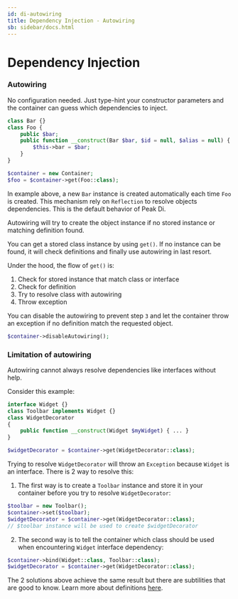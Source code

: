 ```yaml
---
id: di-autowiring
title: Dependency Injection - Autowiring
sb: sidebar/docs.html
---
```

# Dependency Injection

### Autowiring

No configuration needed. Just type-hint your constructor parameters and the container can guess which dependencies to inject.

```php
class Bar {}
class Foo {
    public $bar;
    public function __construct(Bar $bar, $id = null, $alias = null) {
        $this->bar = $bar;
    }
}

$container = new Container;
$foo = $container->get(Foo::class);
```
In example above, a new ``Bar`` instance is created automatically each time ```Foo``` is created. This mechanism rely on ```Reflection``` to resolve objects dependencies. This is the default behavior of Peak Di.

Autowiring will try to create the object instance if no stored instance or matching definition found.

You can get a stored class instance by using ```get()```. If no instance can be found, it will check definitions and finally use autowiring in last resort.

Under the hood, the flow of ``get()`` is:
 1. Check for stored instance that match class or interface
 2. Check for definition
 3. Try to resolve class with autowiring
 4. Throw exception
 
You can disable the autowiring to prevent step ``3`` and let the container throw an exception if no definition match the requested object. 

```php
$container->disableAutowiring();
```

### Limitation of autowiring

Autowiring cannot always resolve dependencies like interfaces without help. 

Consider this example:

```php
interface Widget {}
class Toolbar implements Widget {}
class WidgetDecorator
{
    public function __construct(Widget $myWidget) { ... }
}

$widgetDecorator = $container->get(WidgetDecorator::class);
```

Trying to resolve ``WidgetDecorator`` will throw an ``Exception`` because ``Widget`` is an interface. There is 2 way to resolve this:

1. The first way is to create a ``Toolbar`` instance and store it in your container before you try to resolve ``WidgetDecorator``:
```php
$toolbar = new Toolbar();
$container->set($toolbar);
$widgetDecorator = $container->get(WidgetDecorator::class);
// $toolbar instance will be used to create $widgetDecorator 
```

2. The second way is to tell the container which class should be used when encountering ``Widget`` interface dependency:
```php
$container->bind(Widget::class, Toolbar::class);
$widgetDecorator = $container->get(WidgetDecorator::class);
```

The 2 solutions above achieve the same result but there are subtilities that are good to know. Learn more about definitions [here](/docs/v4/di/definitions).